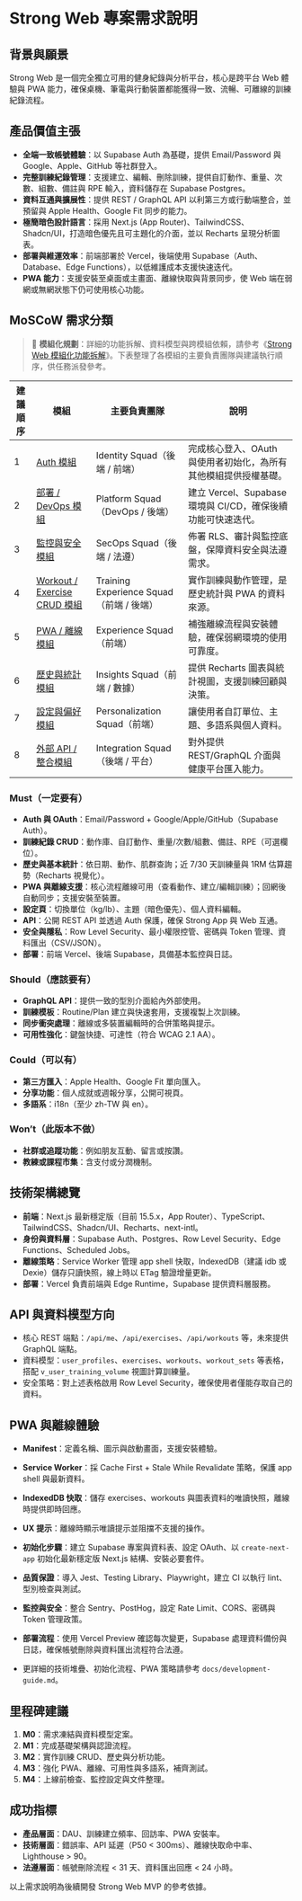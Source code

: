 # Strong Web 專案需求說明

## 背景與願景
Strong Web 是一個完全獨立可用的健身紀錄與分析平台，核心是跨平台 Web 體驗與 PWA 能力，確保桌機、筆電與行動裝置都能獲得一致、流暢、可離線的訓練紀錄流程。

## 產品價值主張
- **全端一致帳號體驗**：以 Supabase Auth 為基礎，提供 Email/Password 與 Google、Apple、GitHub 等社群登入。
- **完整訓練紀錄管理**：支援建立、編輯、刪除訓練，提供自訂動作、重量、次數、組數、備註與 RPE 輸入，資料儲存在 Supabase Postgres。
- **資料互通與擴展性**：提供 REST / GraphQL API 以利第三方或行動端整合，並預留與 Apple Health、Google Fit 同步的能力。
- **極簡暗色設計語言**：採用 Next.js (App Router)、TailwindCSS、Shadcn/UI，打造暗色優先且可主題化的介面，並以 Recharts 呈現分析圖表。
- **部署與維運效率**：前端部署於 Vercel，後端使用 Supabase（Auth、Database、Edge Functions），以低維護成本支援快速迭代。
- **PWA 能力**：支援安裝至桌面或主畫面、離線快取與背景同步，使 Web 端在弱網或無網狀態下仍可使用核心功能。

## MoSCoW 需求分類
> 📘 **模組化規劃**：詳細的功能拆解、資料模型與跨模組依賴，請參考《[Strong Web 模組化功能拆解](docs/feature-breakdown.md)》。下表整理了各模組的主要負責團隊與建議執行順序，供任務派發參考。

| 建議順序 | 模組 | 主要負責團隊 | 說明 |
| --- | --- | --- | --- |
| 1 | [Auth 模組](docs/feature-breakdown.md#auth-模組) | Identity Squad（後端 / 前端） | 完成核心登入、OAuth 與使用者初始化，為所有其他模組提供授權基礎。 |
| 2 | [部署 / DevOps 模組](docs/feature-breakdown.md#部署--devops-模組) | Platform Squad（DevOps / 後端） | 建立 Vercel、Supabase 環境與 CI/CD，確保後續功能可快速迭代。 |
| 3 | [監控與安全模組](docs/feature-breakdown.md#監控與安全模組) | SecOps Squad（後端 / 法遵） | 佈署 RLS、審計與監控底盤，保障資料安全與法遵需求。 |
| 4 | [Workout / Exercise CRUD 模組](docs/feature-breakdown.md#workout--exercise-crud-模組) | Training Experience Squad（前端 / 後端） | 實作訓練與動作管理，是歷史統計與 PWA 的資料來源。 |
| 5 | [PWA / 離線模組](docs/feature-breakdown.md#pwa--離線模組) | Experience Squad（前端） | 補強離線流程與安裝體驗，確保弱網環境的使用可靠度。 |
| 6 | [歷史與統計模組](docs/feature-breakdown.md#歷史與統計模組) | Insights Squad（前端 / 數據） | 提供 Recharts 圖表與統計視圖，支援訓練回顧與決策。 |
| 7 | [設定與偏好模組](docs/feature-breakdown.md#設定與偏好模組) | Personalization Squad（前端） | 讓使用者自訂單位、主題、多語系與個人資料。 |
| 8 | [外部 API / 整合模組](docs/feature-breakdown.md#外部-api--整合模組) | Integration Squad（後端 / 平台） | 對外提供 REST/GraphQL 介面與健康平台匯入能力。 |

### Must（一定要有）
- **Auth 與 OAuth**：Email/Password + Google/Apple/GitHub（Supabase Auth）。
- **訓練紀錄 CRUD**：動作庫、自訂動作、重量/次數/組數、備註、RPE（可選欄位）。
- **歷史與基本統計**：依日期、動作、肌群查詢；近 7/30 天訓練量與 1RM 估算趨勢（Recharts 視覺化）。
- **PWA 與離線支援**：核心流程離線可用（查看動作、建立/編輯訓練）；回網後自動同步；支援安裝至裝置。
- **設定頁**：切換單位（kg/lb）、主題（暗色優先）、個人資料編輯。
- **API**：公開 REST API 並透過 Auth 保護，確保 Strong App 與 Web 互通。
- **安全與隱私**：Row Level Security、最小權限控管、密碼與 Token 管理、資料匯出（CSV/JSON）。
- **部署**：前端 Vercel、後端 Supabase，具備基本監控與日誌。

### Should（應該要有）
- **GraphQL API**：提供一致的型別介面給內外部使用。
- **訓練模板**：Routine/Plan 建立與快速套用，支援複製上次訓練。
- **同步衝突處理**：離線或多裝置編輯時的合併策略與提示。
- **可用性強化**：鍵盤快捷、可達性（符合 WCAG 2.1 AA）。

### Could（可以有）
- **第三方匯入**：Apple Health、Google Fit 單向匯入。
- **分享功能**：個人成就或週報分享，公開可視頁。
- **多語系**：i18n（至少 zh-TW 與 en）。

### Won’t（此版本不做）
- **社群或追蹤功能**：例如朋友互動、留言或按讚。
- **教練或課程市集**：含支付或分潤機制。

## 技術架構總覽
- **前端**：Next.js 最新穩定版（目前 15.5.x，App Router）、TypeScript、TailwindCSS、Shadcn/UI、Recharts、next-intl。
- **身份與資料層**：Supabase Auth、Postgres、Row Level Security、Edge Functions、Scheduled Jobs。
- **離線策略**：Service Worker 管理 app shell 快取，IndexedDB（建議 idb 或 Dexie）儲存只讀快照，線上時以 ETag 驗證增量更新。
- **部署**：Vercel 負責前端與 Edge Runtime，Supabase 提供資料層服務。

## API 與資料模型方向
- 核心 REST 端點：`/api/me`、`/api/exercises`、`/api/workouts` 等，未來提供 GraphQL 端點。
- 資料模型：`user_profiles`、`exercises`、`workouts`、`workout_sets` 等表格，搭配 `v_user_training_volume` 視圖計算訓練量。
- 安全策略：對上述表格啟用 Row Level Security，確保使用者僅能存取自己的資料。

## PWA 與離線體驗
- **Manifest**：定義名稱、圖示與啟動畫面，支援安裝體驗。
- **Service Worker**：採 Cache First + Stale While Revalidate 策略，保護 app shell 與最新資料。
- **IndexedDB 快取**：儲存 exercises、workouts 與圖表資料的唯讀快照，離線時提供即時回應。
- **UX 提示**：離線時顯示唯讀提示並阻擋不支援的操作。

- **初始化步驟**：建立 Supabase 專案與資料表、設定 OAuth、以 `create-next-app` 初始化最新穩定版 Next.js 結構、安裝必要套件。
- **品質保證**：導入 Jest、Testing Library、Playwright，建立 CI 以執行 lint、型別檢查與測試。
- **監控與安全**：整合 Sentry、PostHog，設定 Rate Limit、CORS、密碼與 Token 管理政策。
- **部署流程**：使用 Vercel Preview 確認每次變更，Supabase 處理資料備份與日誌，確保帳號刪除與資料匯出流程符合法遵。
- 更詳細的技術堆疊、初始化流程、PWA 策略請參考 `docs/development-guide.md`。

## 里程碑建議
1. **M0**：需求凍結與資料模型定案。
2. **M1**：完成基礎架構與認證流程。
3. **M2**：實作訓練 CRUD、歷史與分析功能。
4. **M3**：強化 PWA、離線、可用性與多語系，補齊測試。
5. **M4**：上線前檢查、監控設定與文件整理。

## 成功指標
- **產品層面**：DAU、訓練建立頻率、回訪率、PWA 安裝率。
- **技術層面**：錯誤率、API 延遲（P50 < 300ms）、離線快取命中率、Lighthouse > 90。
- **法遵層面**：帳號刪除流程 < 31 天、資料匯出回應 < 24 小時。

以上需求說明為後續開發 Strong Web MVP 的參考依據。
